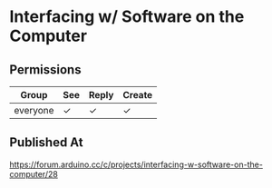 # Interfacing w/ Software on the Computer

## Permissions

| Group    | See | Reply | Create |
| -------- | --- | ----- | ------ |
| everyone | ✓   | ✓     | ✓      |

## Published At

https://forum.arduino.cc/c/projects/interfacing-w-software-on-the-computer/28
